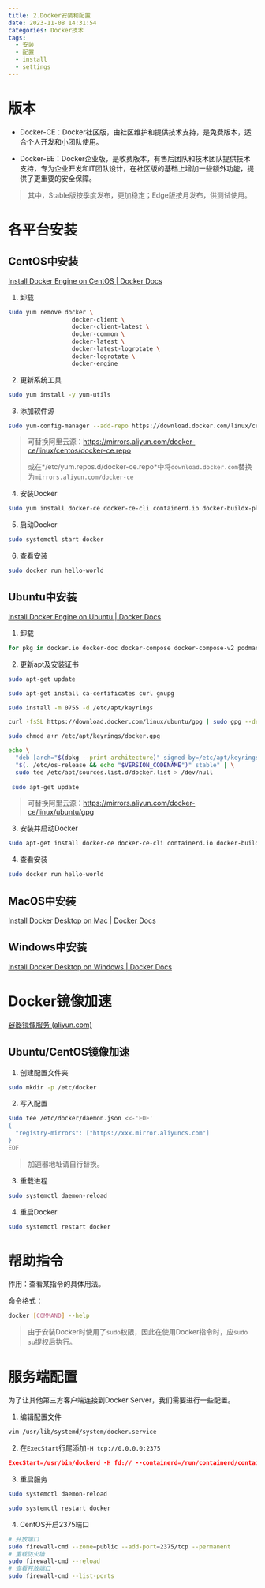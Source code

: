 ```yaml
---
title: 2.Docker安装和配置
date: 2023-11-08 14:31:54
categories: Docker技术
tags:
  - 安装
  - 配置
  - install
  - settings
---
```


# 版本

* Docker-CE：Docker社区版，由社区维护和提供技术支持，是免费版本，适合个人开发和小团队使用。

* Docker-EE：Docker企业版，是收费版本，有售后团队和技术团队提供技术支持，专为企业开发和IT团队设计，在社区版的基础上增加一些额外功能，提供了更重要的安全保障。

> 其中，Stable版按季度发布，更加稳定；Edge版按月发布，供测试使用。

# 各平台安装

## CentOS中安装

[Install Docker Engine on CentOS | Docker Docs](https://docs.docker.com/engine/install/centos/)

1. 卸载

```bash
sudo yum remove docker \
                  docker-client \
                  docker-client-latest \
                  docker-common \
                  docker-latest \
                  docker-latest-logrotate \
                  docker-logrotate \
                  docker-engine
```

2. 更新系统工具

```bash
sudo yum install -y yum-utils
```

3. 添加软件源

```bash
sudo yum-config-manager --add-repo https://download.docker.com/linux/centos/docker-ce.repo
```

> 可替换阿里云源：https://mirrors.aliyun.com/docker-ce/linux/centos/docker-ce.repo
>
> 或在*/etc/yum.repos.d/docker-ce.repo*中将`download.docker.com`替换为`mirrors.aliyun.com/docker-ce`

4. 安装Docker

```bash
sudo yum install docker-ce docker-ce-cli containerd.io docker-buildx-plugin docker-compose-plugin
```

5. 启动Docker

```bash
sudo systemctl start docker
```

6. 查看安装

```bash
sudo docker run hello-world
```

## Ubuntu中安装

[Install Docker Engine on Ubuntu | Docker Docs](https://docs.docker.com/engine/install/ubuntu/)

1. 卸载

```bash
for pkg in docker.io docker-doc docker-compose docker-compose-v2 podman-docker containerd runc; do sudo apt-get remove $pkg; done
```

2. 更新apt及安装证书

```bash
sudo apt-get update

sudo apt-get install ca-certificates curl gnupg

sudo install -m 0755 -d /etc/apt/keyrings

curl -fsSL https://download.docker.com/linux/ubuntu/gpg | sudo gpg --dearmor -o /etc/apt/keyrings/docker.gpg

sudo chmod a+r /etc/apt/keyrings/docker.gpg

echo \
  "deb [arch="$(dpkg --print-architecture)" signed-by=/etc/apt/keyrings/docker.gpg] https://download.docker.com/linux/ubuntu \
  "$(. /etc/os-release && echo "$VERSION_CODENAME")" stable" | \
  sudo tee /etc/apt/sources.list.d/docker.list > /dev/null
  
 sudo apt-get update
```

> 可替换阿里云源：https://mirrors.aliyun.com/docker-ce/linux/ubuntu/gpg

3. 安装并启动Docker

```bash
sudo apt-get install docker-ce docker-ce-cli containerd.io docker-buildx-plugin docker-compose-plugin
```

4. 查看安装

```bash
sudo docker run hello-world
```

## MacOS中安装

[Install Docker Desktop on Mac | Docker Docs](https://docs.docker.com/desktop/install/mac-install/)

## Windows中安装

[Install Docker Desktop on Windows | Docker Docs](https://docs.docker.com/desktop/install/windows-install/)

# Docker镜像加速

 [容器镜像服务 (aliyun.com)](https://cr.console.aliyun.com/cn-hangzhou/instances/mirrors)

## Ubuntu/CentOS镜像加速

1. 创建配置文件夹

```bash
sudo mkdir -p /etc/docker
```

2. 写入配置

```bash
sudo tee /etc/docker/daemon.json <<-'EOF'
{
  "registry-mirrors": ["https://xxx.mirror.aliyuncs.com"]
}
EOF
```

> 加速器地址请自行替换。

3. 重载进程

```bash
sudo systemctl daemon-reload
```

4. 重启Docker

```bash
sudo systemctl restart docker
```

# 帮助指令

作用：查看某指令的具体用法。

命令格式：

```bash
docker [COMMAND] --help
```

> 由于安装Docker时使用了`sudo`权限，因此在使用Docker指令时，应`sudo su`提权后执行。

# 服务端配置

为了让其他第三方客户端连接到Docker Server，我们需要进行一些配置。

1. 编辑配置文件

```bash
vim /usr/lib/systemd/system/docker.service
```

2. 在`ExecStart`行尾添加`-H tcp://0.0.0.0:2375`

```json
ExecStart=/usr/bin/dockerd -H fd:// --containerd=/run/containerd/containerd.sock -H tcp://0.0.0.0:2375
```

3. 重启服务

```bash
sudo systemctl daemon-reload

sudo systemctl restart docker
```

4. CentOS开启2375端口

```bash
# 开放端口
sudo firewall-cmd --zone=public --add-port=2375/tcp --permanent
# 重载防火墙
sudo firewall-cmd --reload
# 查看开放端口
sudo firewall-cmd --list-ports
```

